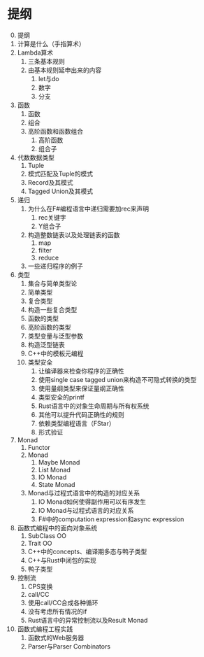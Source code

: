 # 提纲

0. 提纲
1. 计算是什么（手指算术）
2. Lambda算术
   1. 三条基本规则
   2. 由基本规则延申出来的内容
      1. let与do
      2. 数字
      3. 分支
3. 函数
   1. 函数
   2. 组合
   3. 高阶函数和函数组合
      1. 高阶函数
      2. 组合子
4. 代数数据类型
   1. Tuple
   2. 模式匹配及Tuple的模式
   3. Record及其模式
   4. Tagged Union及其模式
5. 递归
   1. 为什么在F#编程语言中递归需要加rec来声明
      1. rec关键字
      2. Y组合子
   2. 构造整数链表以及处理链表的函数
      1. map
      2. filter
      3. reduce
   3. 一些递归程序的例子
6. 类型
   1. 集合与简单类型论
   2. 简单类型
   3. 复合类型
   4. 构造一些复合类型
   5. 函数的类型
   6. 高阶函数的类型
   7. 类型变量与泛型参数
   8. 构造泛型链表
   9. C++中的模板元编程
   10. 类型安全
       1. 让编译器来检查你程序的正确性
       2. 使用single case tagged union来构造不可隐式转换的类型
       3. 使用量纲类型来保证量纲正确性
       4. 类型安全的printf
       5. Rust语言中的对象生命周期与所有权系统
       6. 其他可以提升代码正确性的规则
       7. 依赖类型编程语言（FStar）
       8. 形式验证
7. Monad
   1. Functor
   2. Monad
      1. Maybe Monad
      2. List Monad
      3. IO Monad
      4. State Monad
   3. Monad与过程式语言中的构造的对应关系
      1. IO Monad如何使得副作用可以有序发生
      2. IO Monad与过程式语言的对应关系
      3. F#中的computation expression和async expression
8. 函数式编程中的面向对象系统
    1. SubClass OO
    2. Trait OO
    3. C++中的concepts、编译期多态与鸭子类型
    4. C++与Rust中闭包的实现
    5. 鸭子类型
9. 控制流
    1. CPS变换
    2. call/CC
    3. 使用call/CC合成各种循环
    4. 没有考虑所有情况的if
    5. Rust语言中的异常控制流以及Result Monad
10. 函数式编程工程实践
    1. 函数式的Web服务器
    2. Parser与Parser Combinators
